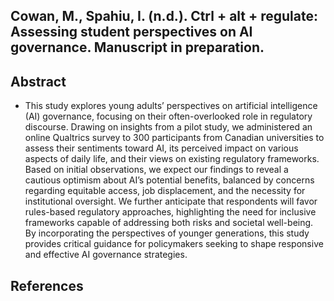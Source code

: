 ## Cowan, M., Spahiu, I. (n.d.). Ctrl + alt + regulate: Assessing student perspectives on AI governance. Manuscript in preparation.

## Abstract
- This study explores young adults’ perspectives on artificial intelligence (AI) governance, focusing on their often-overlooked role in regulatory discourse. Drawing on insights from a pilot study, we administered an online Qualtrics survey to 300 participants from Canadian universities to assess their sentiments toward AI, its perceived impact on various aspects of daily life, and their views on existing regulatory frameworks. Based on initial observations, we expect our findings to reveal a cautious optimism about AI’s potential benefits, balanced by concerns regarding equitable access, job displacement, and the necessity for institutional oversight. We further anticipate that respondents will favor rules-based regulatory approaches, highlighting the need for inclusive frameworks capable of addressing both risks and societal well-being. By incorporating the perspectives of younger generations, this study provides critical guidance for policymakers seeking to shape responsive and effective AI governance strategies.

## References
